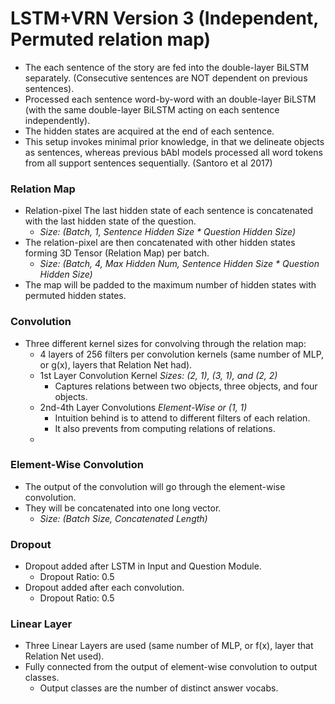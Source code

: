 # LSTM+VRN Version 3 (Independent, Permuted relation map)
- The each sentence of the story are fed into the double-layer BiLSTM separately. (Consecutive sentences are NOT dependent on previous sentences).
- Processed each sentence word-by-word with an double-layer BiLSTM (with the same double-layer BiLSTM acting on each sentence independently).
- The hidden states are acquired at the end of each sentence.
- This setup invokes minimal prior knowledge, in that we delineate objects as sentences, whereas previous bAbI models processed all word tokens from all support sentences sequentially. (Santoro et al 2017)

### Relation Map
- Relation-pixel The last hidden state of each sentence is concatenated with the last hidden state of the question. 
  - *Size: (Batch, 1, Sentence Hidden Size * Question Hidden Size)*
- The relation-pixel are then concatenated with other hidden states forming 3D Tensor (Relation Map) per batch. 
  - *Size: (Batch, 4, Max Hidden Num, Sentence Hidden Size * Question Hidden Size)*
- The map will be padded to the maximum number of hidden states with permuted hidden states.

### Convolution
- Three different kernel sizes for convolving through the relation map:  
  - 4 layers of 256 filters per convolution kernels (same number of MLP, or g(x), layers that Relation Net had).
  - 1st Layer Convolution Kernel *Sizes: (2, 1), (3, 1), and (2, 2)*
    - Captures relations between two objects, three objects, and four objects.
  - 2nd-4th Layer Convolutions *Element-Wise or (1, 1)*
    - Intuition behind is to attend to different filters of each relation.
    - It also prevents from computing relations of relations.
  - 
    
### Element-Wise Convolution
- The output of the convolution will go through the element-wise convolution.
- They will be concatenated into one long vector. 
  - *Size: (Batch Size, Concatenated Length)*

### Dropout
- Dropout added after LSTM in Input and Question Module.
  - Dropout Ratio: 0.5
- Dropout added after each convolution.
  - Dropout Ratio: 0.5
  
### Linear Layer
- Three Linear Layers are used (same number of MLP, or f(x), layer that Relation Net used).
- Fully connected from the output of element-wise convolution to output classes.
  - Output classes are the number of distinct answer vocabs.
